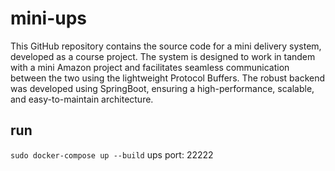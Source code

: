 # mini-ups
This GitHub repository contains the source code for a mini delivery system, developed as a course project. The system is designed to work in tandem with a mini Amazon project and facilitates seamless communication between the two using the lightweight Protocol Buffers. The robust backend was developed using SpringBoot, ensuring a high-performance, scalable, and easy-to-maintain architecture.

## run
```sudo docker-compose up --build```
ups port: 22222
